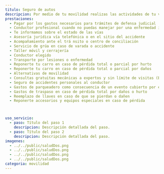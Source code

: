 ```yaml
---
titulo: Seguro de autos
descripcion: Por medio de tu movilidad realizas las actividades de tu vida cotidiana. Por eso, estamos contigo para que te desplaces de forma segura sintiéndote acompañado y ahorrando tiempo y dinero. En SURA tenemos soluciones que se adaptan a los medios que escojas para tus re​corridos, reconociendo que, más que asegurar tu vehículo, cuidamos tu vida, la de quienes te encuentras en la vía y el patrimonio que has construido. Todos nuestros planes te brindan el pago a los afectados por los daños que les causes en un choque o accidente (si tuviste alguna responsabilidad). Asimismo, buscamos una conciliación en el sitio si es posible. También, si te chocas o varas, enviamos a una persona para que se encargue de tu carro mientras continúas con tus actividades o, si lo prefieres, podemos acompañarte telefónicamente para que no te sientas solo. Además, te asistimos en un accidente de tránsito si tu salud física y mental o la de otros involucrados está en riesgo.Los planes cuentan con inspección de asegurabilidad de forma virtual o en el Centro de Servicios Autos SURA y en los de los aliados, servicios por la App Seguros SURA, taller móvil ilimitado si te varas (por pinchado de llanta, daños en la batería o falta de gasolina) y atención integral en el sitio del choque o accidente para evaluar tu salud y gestionar la reparación de tu vehículo desde el sitio. Adicionalmente, hotel o desplazamiento si estando de viaje en carretera te varas o accidentas y no puedes continuar hacia tu destino. Puedes hacer reclam​aciones al WhatsApp 315 275 7888 para reportar el robo de tu carro, informar que te chocaste si no pediste asistencia o no hubo lesionados, conocer el estado de reparación de tu vehículo y solicitar una alternativa de movilidad.​​​
prestaciones: 
  - Pagar por los gastos necesarios para trámites de defensa judicial
  - Conductor profesional​ cuando no puedas manejar por una enfermedad imprevista
  - Te informamos sobre el estado de las vías
  - Asesoría jurídica vía telefónica o en el sitio del accidente
  - Acompañamiento ante el trá nsito o centro de conciliación
  - Servicio de grúa en caso de varada o accidente
  - Taller móvil y cerrajería
  - Conductor elegido ​​
  - Transporte por lesiones o enfermedad
  - Reponerte tu carro en caso de pérdida total o parcial por hurto
  - Reponerte tu carro en caso de pérdida total o parcial por daños
  - Alternativas de movilidad
  - Consultas gratuitas mecánicas a expertos y sin límite de visitas (Bogotá, Cali, Medellín y Pereira)
  - Seguro de accidentes personales al conductor
  - Gastos de parqueadero como consecuencia de un evento cubierto por el seguro
  - Gastos de traspaso en caso de pérdida total por daños o hurto
  - Reemplazo de llaves en caso de que se pierdan o dañen
  - Reponerte accesorios y equipos especiales en caso de pérdida



uso_servicio:
  - paso: Título del paso 1
    descripcion: Descripción detallada del paso.
  - paso: Título del paso 2
    descripcion: Descripción detallada del paso.
imagenes:
  - ../../public/saludDos.png
  - ../../public/saludDos.png
  - ../../public/saludDos.png
  - ../../public/saludDos.png
categoria: movilidad
---
```


